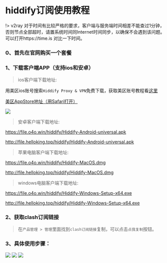 # hiddify订阅使用教程

!> v2ray 对于时间有比较严格的要求，客户端与服务端时间相差不能查过1分钟，否则节点全部超时，请置系统时间同Internet时间同步，以确保不会遇到该问题。可以打开https://time.is 对比一下时间。


### 0、首先在官网购买一个套餐


### 1、下载客户端APP（支持ios和安卓）


> ios客户端下载地址: 

用美区ios账号搜索`Hiddify Proxy & VPN`免费下载，获取美区账号教程看[这里](/ssr/ios.md)

[美区AppStore地址（用Safari打开）](https://app.hiddify.com/)

![](/img/hiddify/1.png)

> 安卓客户端下载地址: 

https://file.o4o.win/hiddify/Hiddify-Android-universal.apk 

http://file.helloking.top/hiddify/Hiddify-Android-universal.apk 

> 苹果电脑客户端下载地址: 

https://file.o4o.win/hiddify/Hiddify-MacOS.dmg

http://file.helloking.top/hiddify/Hiddify-MacOS.dmg

> windows电脑客户端下载地址: 

https://file.o4o.win/hiddify/Hiddify-Windows-Setup-x64.exe

http://file.helloking.top/hiddify/Hiddify-Windows-Setup-x64.exe


### 2、获取clash订阅链接
> 在`产品管理 > 管理`里面找到`clash订阅链接`复制，可以点击`点我复制`按钮。

### 3、具体使用步骤：

![](/img/hiddify/2.png)
![](/img/hiddify/3.png)
![](/img/hiddify/4.png)
